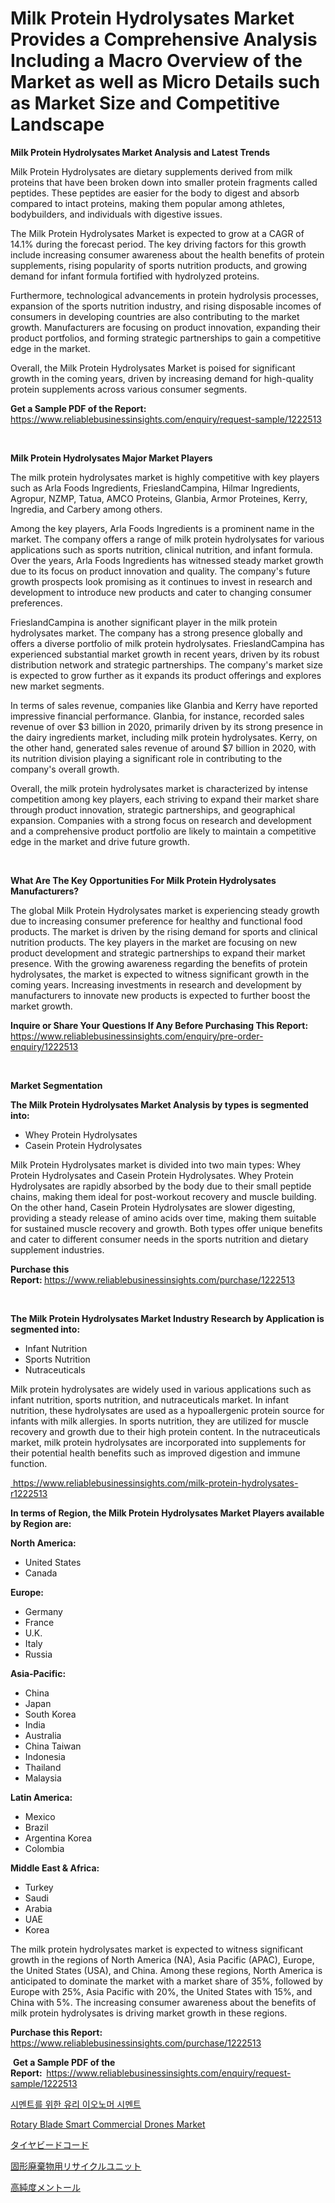 <p><h1>Milk Protein Hydrolysates Market Provides a Comprehensive Analysis Including a Macro Overview of the Market as well as Micro Details such as Market Size and Competitive Landscape</h1></p><p><strong>Milk Protein Hydrolysates Market Analysis and Latest Trends</strong></p>
<p><p>Milk Protein Hydrolysates are dietary supplements derived from milk proteins that have been broken down into smaller protein fragments called peptides. These peptides are easier for the body to digest and absorb compared to intact proteins, making them popular among athletes, bodybuilders, and individuals with digestive issues.</p><p>The Milk Protein Hydrolysates Market is expected to grow at a CAGR of 14.1% during the forecast period. The key driving factors for this growth include increasing consumer awareness about the health benefits of protein supplements, rising popularity of sports nutrition products, and growing demand for infant formula fortified with hydrolyzed proteins.</p><p>Furthermore, technological advancements in protein hydrolysis processes, expansion of the sports nutrition industry, and rising disposable incomes of consumers in developing countries are also contributing to the market growth. Manufacturers are focusing on product innovation, expanding their product portfolios, and forming strategic partnerships to gain a competitive edge in the market.</p><p>Overall, the Milk Protein Hydrolysates Market is poised for significant growth in the coming years, driven by increasing demand for high-quality protein supplements across various consumer segments.</p></p>
<p><strong>Get a Sample PDF of the Report:&nbsp;</strong> <a href="https://www.reliablebusinessinsights.com/enquiry/request-sample/1222513">https://www.reliablebusinessinsights.com/enquiry/request-sample/1222513</a></p>
<p>&nbsp;</p>
<p><strong>Milk Protein Hydrolysates Major Market Players</strong></p>
<p><p>The milk protein hydrolysates market is highly competitive with key players such as Arla Foods Ingredients, FrieslandCampina, Hilmar Ingredients, Agropur, NZMP, Tatua, AMCO Proteins, Glanbia, Armor Proteines, Kerry, Ingredia, and Carbery among others.</p><p>Among the key players, Arla Foods Ingredients is a prominent name in the market. The company offers a range of milk protein hydrolysates for various applications such as sports nutrition, clinical nutrition, and infant formula. Over the years, Arla Foods Ingredients has witnessed steady market growth due to its focus on product innovation and quality. The company's future growth prospects look promising as it continues to invest in research and development to introduce new products and cater to changing consumer preferences.</p><p>FrieslandCampina is another significant player in the milk protein hydrolysates market. The company has a strong presence globally and offers a diverse portfolio of milk protein hydrolysates. FrieslandCampina has experienced substantial market growth in recent years, driven by its robust distribution network and strategic partnerships. The company's market size is expected to grow further as it expands its product offerings and explores new market segments.</p><p>In terms of sales revenue, companies like Glanbia and Kerry have reported impressive financial performance. Glanbia, for instance, recorded sales revenue of over $3 billion in 2020, primarily driven by its strong presence in the dairy ingredients market, including milk protein hydrolysates. Kerry, on the other hand, generated sales revenue of around $7 billion in 2020, with its nutrition division playing a significant role in contributing to the company's overall growth.</p><p>Overall, the milk protein hydrolysates market is characterized by intense competition among key players, each striving to expand their market share through product innovation, strategic partnerships, and geographical expansion. Companies with a strong focus on research and development and a comprehensive product portfolio are likely to maintain a competitive edge in the market and drive future growth.</p></p>
<p>&nbsp;</p>
<p><strong>What Are The Key Opportunities For Milk Protein Hydrolysates Manufacturers?</strong></p>
<p><p>The global Milk Protein Hydrolysates market is experiencing steady growth due to increasing consumer preference for healthy and functional food products. The market is driven by the rising demand for sports and clinical nutrition products. The key players in the market are focusing on new product development and strategic partnerships to expand their market presence. With the growing awareness regarding the benefits of protein hydrolysates, the market is expected to witness significant growth in the coming years. Increasing investments in research and development by manufacturers to innovate new products is expected to further boost the market growth.</p></p>
<p><strong>Inquire or Share Your Questions If Any Before Purchasing This Report:</strong> <a href="https://www.reliablebusinessinsights.com/enquiry/pre-order-enquiry/1222513">https://www.reliablebusinessinsights.com/enquiry/pre-order-enquiry/1222513</a></p>
<p>&nbsp;</p>
<p><strong>Market Segmentation</strong></p>
<p><strong>The Milk Protein Hydrolysates Market Analysis by types is segmented into:</strong></p>
<p><ul><li>Whey Protein Hydrolysates</li><li>Casein Protein Hydrolysates</li></ul></p>
<p><p>Milk Protein Hydrolysates market is divided into two main types: Whey Protein Hydrolysates and Casein Protein Hydrolysates. Whey Protein Hydrolysates are rapidly absorbed by the body due to their small peptide chains, making them ideal for post-workout recovery and muscle building. On the other hand, Casein Protein Hydrolysates are slower digesting, providing a steady release of amino acids over time, making them suitable for sustained muscle recovery and growth. Both types offer unique benefits and cater to different consumer needs in the sports nutrition and dietary supplement industries.</p></p>
<p><strong>Purchase this Report:&nbsp;</strong><a href="https://www.reliablebusinessinsights.com/purchase/1222513">https://www.reliablebusinessinsights.com/purchase/1222513</a></p>
<p>&nbsp;</p>
<p><strong>The Milk Protein Hydrolysates Market Industry Research by Application is segmented into:</strong></p>
<p><ul><li>Infant Nutrition</li><li>Sports Nutrition</li><li>Nutraceuticals</li></ul></p>
<p><p>Milk protein hydrolysates are widely used in various applications such as infant nutrition, sports nutrition, and nutraceuticals market. In infant nutrition, these hydrolysates are used as a hypoallergenic protein source for infants with milk allergies. In sports nutrition, they are utilized for muscle recovery and growth due to their high protein content. In the nutraceuticals market, milk protein hydrolysates are incorporated into supplements for their potential health benefits such as improved digestion and immune function.</p></p>
<p><a href="https://www.reliablebusinessinsights.com/milk-protein-hydrolysates-r1222513">&nbsp;https://www.reliablebusinessinsights.com/milk-protein-hydrolysates-r1222513</a></p>
<p><strong>In terms of Region, the Milk Protein Hydrolysates Market Players available by Region are:</strong></p>
<p>
    <p> <strong> North America: </strong>
        <ul>
            <li>United States</li>
            <li>Canada</li>
        </ul>
        </p> 
    <p> <strong> Europe: </strong>
        <ul>
            <li>Germany</li>
            <li>France</li>
            <li>U.K.</li>
            <li>Italy</li>
            <li>Russia</li>
        </ul>
        </p> 
    <p> <strong> Asia-Pacific: </strong>
        <ul>
            <li>China</li>
            <li>Japan</li>
            <li>South Korea</li>
            <li>India</li>
            <li>Australia</li>
            <li>China Taiwan</li>
            <li>Indonesia</li>
            <li>Thailand</li>
            <li>Malaysia</li>
        </ul>
        </p> 
    <p> <strong> Latin America: </strong>
        <ul>
            <li>Mexico</li>
            <li>Brazil</li>
            <li>Argentina Korea</li>
            <li>Colombia</li>
        </ul>
        </p> 
    <p> <strong> Middle East & Africa: </strong>
        <ul>
            <li>Turkey</li>
            <li>Saudi</li>
            <li>Arabia</li>
            <li>UAE</li>
            <li>Korea</li>
        </ul>
    </p>
    </p>
<p><p>The milk protein hydrolysates market is expected to witness significant growth in the regions of North America (NA), Asia Pacific (APAC), Europe, the United States (USA), and China. Among these regions, North America is anticipated to dominate the market with a market share of 35%, followed by Europe with 25%, Asia Pacific with 20%, the United States with 15%, and China with 5%. The increasing consumer awareness about the benefits of milk protein hydrolysates is driving market growth in these regions.</p></p>
<p><strong>Purchase this Report: </strong><a href="https://www.reliablebusinessinsights.com/purchase/1222513">https://www.reliablebusinessinsights.com/purchase/1222513</a></p>
<p>&nbsp;<strong>Get a Sample PDF of the Report:&nbsp;&nbsp;</strong><a href="https://www.reliablebusinessinsights.com/enquiry/request-sample/1222513">https://www.reliablebusinessinsights.com/enquiry/request-sample/1222513</a></p>
<p><strong></strong></p>
<p><p><a href="https://medium.com/@bartlakin95/korean-translation-%EA%B8%80%EB%9D%BC%EC%8A%A4-%EC%9D%B4%EC%98%A4%EB%85%B8%EB%A8%B8-%EC%8B%9C%EB%A9%98%ED%8A%B8-%EC%8B%9C%EB%A9%98%ED%85%8C%EC%9D%B4%EC%85%98-%EC%8B%9C%EC%9E%A5-2024%EB%85%84%EB%B6%80%ED%84%B0-2031%EB%85%84%EA%B9%8C%EC%A7%80%EC%9D%98-%EC%82%B0%EC%97%85-%EB%8F%99%ED%96%A5-%EB%B0%8F-%EC%98%88%EC%B8%A1-13e9a47c2ed4">시멘트를 위한 유리 이오노머 시멘트</a></p><p><a href="https://github.com/sahltyb2/Market-Research-Report-List-1/blob/main/rotary-blade-smart-commercial-drones-market.md">Rotary Blade Smart Commercial Drones Market</a></p><p><a href="https://github.com/mm14022023/Market-Research-Report-List-1/blob/main/4657481150738.md">タイヤビードコード</a></p><p><a href="https://medium.com/@burtongalen/%E5%9B%BA%E5%BD%A2%E5%BB%83%E6%A3%84%E7%89%A9%E3%81%AE%E3%83%AA%E3%82%B5%E3%82%A4%E3%82%AF%E3%83%AB%E3%83%A6%E3%83%8B%E3%83%83%E3%83%88%E3%81%AE%E5%B8%82%E5%A0%B4%E3%82%B7%E3%82%A7%E3%82%A2%E3%81%A8%E6%96%B0%E3%81%97%E3%81%84%E3%83%88%E3%83%AC%E3%83%B3%E3%83%89%E5%88%86%E6%9E%90-%E3%82%BF%E3%82%A4%E3%83%97-%E3%82%A2%E3%83%97%E3%83%AA%E3%82%B1%E3%83%BC%E3%82%B7%E3%83%A7%E3%83%B3-%E3%82%A8%E3%83%B3%E3%83%89%E3%83%A6%E3%83%BC%E3%82%B9%E5%88%A5%E3%81%AE%E4%BA%88%E6%B8%AC%E3%81%AB%E3%82%88%E3%82%8B2024%E5%B9%B4%E3%81%8B%E3%82%892031%E5%B9%B4%E3%81%AE%E6%9C%9F%E9%96%93%E3%81%AB%E3%81%A4%E3%81%84%E3%81%A6-a2600cecbcde">固形廃棄物用リサイクルユニット</a></p><p><a href="https://medium.com/@hrhzhypq19/%E3%82%B0%E3%83%AD%E3%83%BC%E3%83%90%E3%83%AB%E3%83%8F%E3%82%A4%E3%83%91%E3%83%AA%E3%83%86%E3%82%A3%E3%83%A1%E3%83%B3%E3%83%88%E3%83%BC%E3%83%AB%E5%B8%82%E5%A0%B4%E3%81%AE%E7%8A%B6%E6%B3%81-2024%E5%B9%B4-2031%E5%B9%B4-%E3%81%A8%E5%9C%B0%E5%9F%9F-%E8%A3%BD%E5%93%81-%E3%82%A8%E3%83%B3%E3%83%89%E3%83%A6%E3%83%BC%E3%82%B9%E5%88%A5%E3%81%AE%E4%BA%88%E6%B8%AC-98c51b2b420e">高純度メントール</a></p></p>